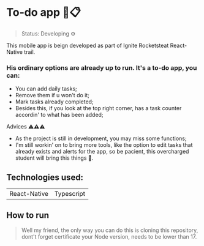 <h1> To-do app 📱📋 </h1>

> Status: Developing ⚙️

This mobile app is beign developed as part of Ignite Rocketsteat React-Native trail. 

### His ordinary options are already up to run. It's a to-do app, you can:
- You can add daily tasks;
- Remove them if u won't do it;
- Mark tasks already completed;
- Besides this, if you look at the top right corner, has a task counter accordin' to what has been added;

Advices ⚠️⚠️⚠️
- As the project is still in development, you may miss some functions;
- I'm still workin' on to bring more tools, like the option to edit tasks that already exists and alerts for the app, so be pacient, this overcharged student will bring this things 🤗.

## Technologies used:

<table> 
  <td>React-Native</td>
  <td>Typescript</td>
</table>

## How to run
> Well my friend, the only way you can do this is cloning this repository, dont't forget certificate your Node version, needs to be lower than 17.
